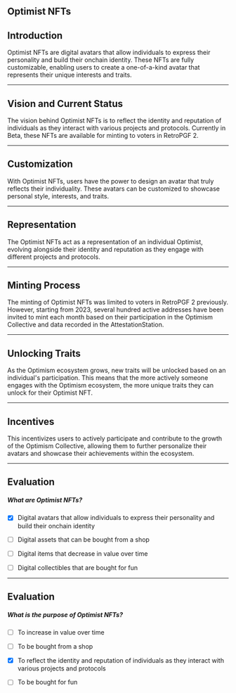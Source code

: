 ## Optimist NFTs


## Introduction

Optimist NFTs are digital avatars that allow individuals to express their personality and build their onchain identity. These NFTs are fully customizable, enabling users to create a one-of-a-kind avatar that represents their unique interests and traits.

    


---
## Vision and Current Status

The vision behind Optimist NFTs is to reflect the identity and reputation of individuals as they interact with various projects and protocols. Currently in Beta, these NFTs are available for minting to voters in RetroPGF 2.

    


---
## Customization

With Optimist NFTs, users have the power to design an avatar that truly reflects their individuality. These avatars can be customized to showcase personal style, interests, and traits.

    


---
## Representation

The Optimist NFTs act as a representation of an individual Optimist, evolving alongside their identity and reputation as they engage with different projects and protocols.

    


---
## Minting Process

The minting of Optimist NFTs was limited to voters in RetroPGF 2 previously. However, starting from 2023, several hundred active addresses have been invited to mint each month based on their participation in the Optimism Collective and data recorded in the AttestationStation.

    


---
## Unlocking Traits

As the Optimism ecosystem grows, new traits will be unlocked based on an individual's participation. This means that the more actively someone engages with the Optimism ecosystem, the more unique traits they can unlock for their Optimist NFT.

    


---
## Incentives

This incentivizes users to actively participate and contribute to the growth of the Optimism Collective, allowing them to further personalize their avatars and showcase their achievements within the ecosystem.

    


---
## Evaluation





##### What are Optimist NFTs?  
     
- [x]  Digital avatars that allow individuals to express their personality and build their onchain identity
- [ ]  Digital assets that can be bought from a shop
- [ ]  Digital items that decrease in value over time
- [ ]  Digital collectibles that are bought for fun

    


---
## Evaluation





##### What is the purpose of Optimist NFTs?  
     
- [ ]  To increase in value over time
- [ ]  To be bought from a shop
- [x]  To reflect the identity and reputation of individuals as they interact with various projects and protocols
- [ ]  To be bought for fun

    
   